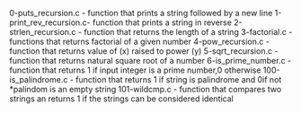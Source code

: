 0-puts_recursion.c - function that prints a string followed by a new line
1-print_rev_recursion.c- function that prints a string in reverse
2-strlen_recursion.c - function that returns the length of a string
3-factorial.c - functions that returns factorial of a given number
4-pow_recursion.c - function that returns value of (x) raised to power (y)
5-sqrt_recursion.c - function that returns natural square root of a number
6-is_prime_number.c - function that returns 1 if input integer is a prime number,0 otherwise
100-is_palindrome.c - function that returns 1 if string is palindrome and 0if not
*palindom is an empty string
101-wildcmp.c - function that compares two strings an returns 1 if the strings can be considered identical

